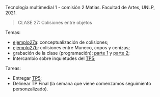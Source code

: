 Tecnología multimedial 1 - comisión 2 Matias. Facultad de Artes, UNLP, 2021.

> CLASE 27: Colisiones entre objetos

Temas:

- [ejemplo27a](https://github.com/matiasjl/TM1-2021/tree/master/clase27_10_26/clase27a_ejemplo_colisiones): conceptualización de colisiones;
- [ejemplo27b](https://github.com/matiasjl/TM1-2021/tree/master/clase27_10_26/clase27b_juego_muneco_copos_COLISIONES): colisiones entre Muneco, copos y cenizas;
- grabación de la clase (programación): [parte 1](https://drive.google.com/file/d/13paO9_AEQJVfOlkXwAyyaxo3iWMuB4eZ/view?usp=sharing) y [parte 2](https://drive.google.com/file/d/1Lz2msNCCVqCNDq2S6FyftqNQtdzb9rCD/view?usp=sharing);
- Intercambio sobre inquietudes del [TP5](http://www.colaboratorio3.org/mod/assign/view.php?id=503);


Tareas:
- Entregar [TP5](http://www.colaboratorio3.org/mod/assign/view.php?id=503);
- Delinear TP Final (la semana que viene comenzamos seguimiento personzalizado).
